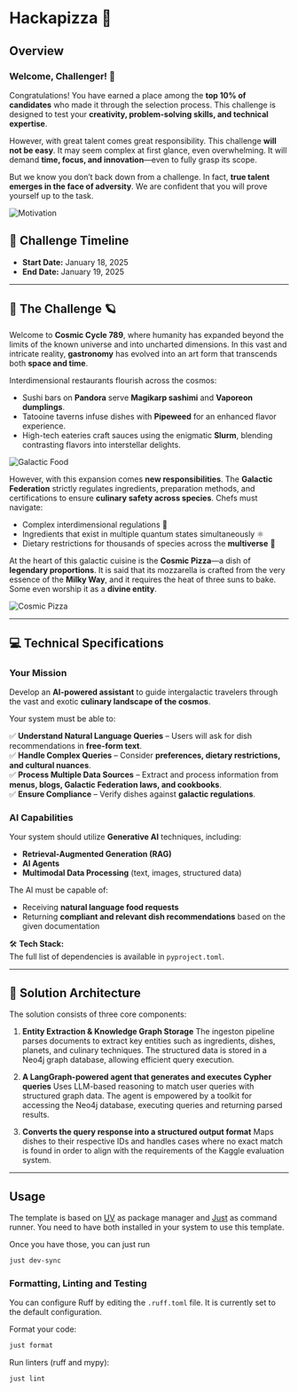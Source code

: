 # Hackapizza 🍕

## Overview

### Welcome, Challenger! 🌟

Congratulations! You have earned a place among the **top 10% of candidates** who made it through the selection process. This challenge is designed to test your **creativity, problem-solving skills, and technical expertise**.

However, with great talent comes great responsibility. This challenge **will not be easy**. It may seem complex at first glance, even overwhelming. It will demand **time, focus, and innovation**—even to fully grasp its scope.

But we know you don’t back down from a challenge. In fact, **true talent emerges in the face of adversity**. We are confident that you will prove yourself up to the task.

![Motivation](https://www.googleapis.com/download/storage/v1/b/kaggle-user-content/o/inbox%2F6840884%2Fd4cd3a9d619dec67942e5344dcacf9e4%2F9gw32h.gif?generation=1737047022355670&alt=media)

## 📅 Challenge Timeline

- **Start Date:** January 18, 2025
- **End Date:** January 19, 2025

---

## 🌌 The Challenge 🪐

Welcome to **Cosmic Cycle 789**, where humanity has expanded beyond the limits of the known universe and into uncharted dimensions. In this vast and intricate reality, **gastronomy** has evolved into an art form that transcends both **space and time**.

Interdimensional restaurants flourish across the cosmos:

- Sushi bars on **Pandora** serve **Magikarp sashimi** and **Vaporeon dumplings**.
- Tatooine taverns infuse dishes with **Pipeweed** for an enhanced flavor experience.
- High-tech eateries craft sauces using the enigmatic **Slurm**, blending contrasting flavors into interstellar delights.

![Galactic Food](https://www.googleapis.com/download/storage/v1/b/kaggle-user-content/o/inbox%2F6840884%2F888315aac2d2bdd249e8df8fc79f8043%2Fimage.png?generation=1737046855158236&alt=media)

However, with this expansion comes **new responsibilities**. The **Galactic Federation** strictly regulates ingredients, preparation methods, and certifications to ensure **culinary safety across species**. Chefs must navigate:

- Complex interdimensional regulations 📜
- Ingredients that exist in multiple quantum states simultaneously ⚛️
- Dietary restrictions for thousands of species across the **multiverse** 🌌

At the heart of this galactic cuisine is the **Cosmic Pizza**—a dish of **legendary proportions**. It is said that its mozzarella is crafted from the very essence of the **Milky Way**, and it requires the heat of three suns to bake. Some even worship it as a **divine entity**.

![Cosmic Pizza](<https://www.googleapis.com/download/storage/v1/b/kaggle-user-content/o/inbox%2F6840884%2F0c07b3e6f34ac48b9bb627387ce71531%2FTesto%20del%20paragrafo%20(1).png?generation=1737047186767633&alt=media>)

---

## 💻 Technical Specifications

### Your Mission

Develop an **AI-powered assistant** to guide intergalactic travelers through the vast and exotic **culinary landscape of the cosmos**.

Your system must be able to:

✅ **Understand Natural Language Queries** – Users will ask for dish recommendations in **free-form text**.  
✅ **Handle Complex Queries** – Consider **preferences, dietary restrictions, and cultural nuances**.  
✅ **Process Multiple Data Sources** – Extract and process information from **menus, blogs, Galactic Federation laws, and cookbooks**.  
✅ **Ensure Compliance** – Verify dishes against **galactic regulations**.

### AI Capabilities

Your system should utilize **Generative AI** techniques, including:

- **Retrieval-Augmented Generation (RAG)**
- **AI Agents**
- **Multimodal Data Processing** (text, images, structured data)

The AI must be capable of:

- Receiving **natural language food requests**
- Returning **compliant and relevant dish recommendations** based on the given documentation

🛠 **Tech Stack:**  
The full list of dependencies is available in `pyproject.toml`.

---

## 🎯 Solution Architecture

The solution consists of three core components:

1. **Entity Extraction & Knowledge Graph Storage**
   The ingeston pipeline parses documents to extract key entities such as ingredients, dishes, planets, and culinary techniques. The structured data is stored in a Neo4j graph database, allowing efficient query execution.

2. **A LangGraph-powered agent that generates and executes Cypher queries**
   Uses LLM-based reasoning to match user queries with structured graph data. The agent is empowered by a toolkit for accessing the Neo4j database, executing queries and returning parsed results.

3. **Converts the query response into a structured output format**
   Maps dishes to their respective IDs and handles cases where no exact match is found in order to align with the requirements of the Kaggle evaluation system.

---

## Usage

The template is based on [UV](https://docs.astral.sh/) as package manager and [Just](https://github.com/casey/just) as command runner. You need to have both installed in your system to use this template.

Once you have those, you can just run

```bash
just dev-sync
```

### Formatting, Linting and Testing

You can configure Ruff by editing the `.ruff.toml` file. It is currently set to the default configuration.

Format your code:

```bash
just format
```

Run linters (ruff and mypy):

```bash
just lint
```
